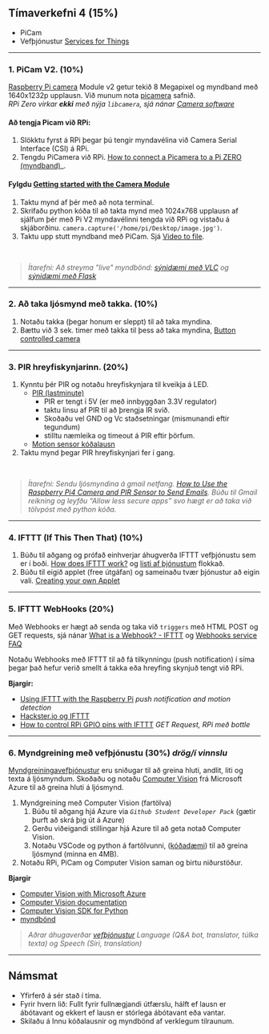 ## Tímaverkefni 4 (15%)

- PiCam
- Vefþjónustur [Services for Things](https://learn.adafruit.com/all-the-internet-of-things-episode-three-services/services-for-things)

---

### 1. PiCam V2. (10%)

[Raspberry Pi camera](https://www.raspberrypi.com/documentation/accessories/camera.html#camera-modules) Module v2 getur tekið 8 Megapixel og myndband með 1640x1232p upplausn. Við munum nota [picamera](https://picamera.readthedocs.io/en/release-1.13/) safnið. <br>
_RPi Zero virkar **ekki** með nýja `libcamera`, sjá nánar [Camera software](https://www.raspberrypi.com/documentation/computers/camera_software.html#introducing-the-raspberry-pi-cameras)_

#### Að tengja Picam við RPi:
1. Slökktu fyrst á RPi þegar þú tengir myndavélina við Camera Serial Interface (CSI) á RPi. 
1. Tengdu PiCamera við RPi. [How to connect a Picamera to a Pi ZERO (myndband)](https://www.youtube.com/watch?v=zFAX4pH1BPA)_.

#### Fylgdu [Getting started with the Camera Module](https://projects.raspberrypi.org/en/projects/getting-started-with-picamera/2)
1. Taktu mynd af þér með að nota terminal.
1. Skrifaðu python kóða til að takta mynd með 1024x768 upplausn af sjálfum þér með Pi V2 myndavélinni tengda við RPi og vistaðu á skjáborðinu. `camera.capture('/home/pi/Desktop/image.jpg')`. 
1. Taktu upp stutt myndband með PiCam. Sjá [Video to file](https://picamera.readthedocs.io/en/release-1.13/recipes1.html#recording-video-to-a-file).

<br>

> _Ítarefni:  Að streyma "live" myndbönd: [sýnidæmi með VLC](https://www.tomshardware.com/how-to/stream-live-video-raspberry-pi) og [sýnidæmi með Flask](https://github.com/miguelgrinberg/flask-video-streaming)_

---

### 2. Að taka ljósmynd með takka. (10%)
1. Notaðu takka (þegar honum er sleppt) til að taka myndina.
3. Bættu við 3 sek. timer með takka til þess að taka myndina, [Button controlled camera](https://gpiozero.readthedocs.io/en/stable/recipes.html#button-controlled-camera)

---

### 3. PIR hreyfiskynjarinn. (20%)
1. Kynntu þér PIR og notaðu hreyfiskynjara til kveikja á LED. 
   - [PIR (lastminute)](https://lastminuteengineers.com/pir-sensor-arduino-tutorial/)
      - PIR er tengt í 5V (er með innbyggðan 3.3V regulator) 
      - taktu linsu af PIR til að þrengja IR svið. 
      - Skoðaðu vel GND og Vc staðsetningar (mismunandi eftir tegundum)
      - stilltu næmleika og timeout á PIR eftir þörfum.
   - [Motion sensor kóðalausn](https://gpiozero.readthedocs.io/en/stable/recipes.html#motion-sensor)
1. Taktu mynd þegar PIR hreyfiskynjari fer í gang. 

<br>

> _Ítarefni: Sendu ljósmyndina á gmail netfang. [How to Use the Raspberry Pi4 Camera and PIR Sensor to Send Emails](https://maker.pro/raspberry-pi/projects/how-to-use-the-raspberry-pi4-camera-and-pir-sensor-to-send-emails). Búðu til Gmail reikning og leyfðu “Allow less secure apps” svo hægt er að taka við tölvpóst með python kóða._
    
---

### 4. IFTTT (If This Then That) (10%)
1. Búðu til aðgang og prófað einhverjar áhugverða IFTTT vefþjónustu sem er í boði. [How does IFTTT work?](https://help.ifttt.com/hc/en-us/articles/115010158167-How-does-IFTTT-work-) og [listi af þjónustum](https://ifttt.com/services) flokkað.
2. Búðu til eigið applet (free útgáfan) og sameinaðu tvær þjónustur að eigin vali. [Creating your own Applet](https://help.ifttt.com/hc/en-us/articles/360021401373-Creating-your-own-Applet)

---

### 5. IFTTT WebHooks (20%) 
Með Webhooks er hægt að senda og taka við `triggers` með HTML POST og GET requests, sjá nánar [What is a Webhook? - IFTTT](https://ifttt.com/explore/what-is-a-webhook) og [Webhooks service FAQ](https://help.ifttt.com/hc/en-us/articles/115010230347-Webhooks-service-FAQ)<br>

Notaðu Webhooks með IFTTT til að fá tilkynningu (push notification) í síma þegar það hefur verið smellt á takka eða hreyfing skynjuð tengt við RPi. 

**Bjargir:**
- [Using IFTTT with the Raspberry Pi](https://pimylifeup.com/using-ifttt-with-the-raspberry-pi/) _push notification and motion detection_
- [Hackster.io og IFTTT](https://www.hackster.io/ifttt)
- [How to control RPi GPIO pins with IFTTT](https://www.circuitbasics.com/how-to-control-the-raspberry-pi-gpio-using-ifttt/) _GET Request, RPi með bottle_

<!-- 
- [Push notification, motion detection](https://iot4beginners.com/ifttt-with-raspberry-pi/)
-->

---

### 6. Myndgreining með vefþjónustu (30%) _drög/í vinnslu_

[Myndgreiningavefþjónustur](https://nordicapis.com/7-best-image-recognition-apis/) eru sniðugar til að greina hluti, andlit, liti og texta á ljósmyndum. 
Skoðaðu og notaðu [Computer Vision](https://azure.microsoft.com/en-us/services/cognitive-services/computer-vision/#overview) frá Microsoft Azure til að greina hluti á ljósmynd. 

1. Myndgreining með Computer Vision (fartölva)
   1. Búðu til aðgang hjá Azure via _`Github Student Developer Pack`_ (gætir þurft að skrá þig út á Azure) 
   1. Gerðu viðeigandi stillingar hjá Azure til að geta notað Computer Vision. 
   1. Notaðu VSCode og python á fartölvunni, ([kóðadæmi](https://github.com/VESM3/IOT/blob/main/Efni/ComputerVisionDemo.py)) til að greina ljósmynd (minna en 4MB).
1. Notaðu RPi, PiCam og Computer Vision saman og birtu niðurstöður. 

**Bjargir**
- [Computer Vision with Microsoft Azure](https://www.pluralsight.com/guides/computer-vision-with-microsoft-azure)
- [Computer Vision documentation](https://docs.microsoft.com/en-us/azure/cognitive-services/computer-vision/)
- [Computer Vision SDK for Python](https://docs.microsoft.com/en-us/python/api/overview/azure/cognitiveservices-vision-computervision-readme?view=azure-python-preview)
- [myndbönd](https://www.youtube.com/hashtag/azureinpython)

> _Aðrar áhugaverðar [vefþjónustur]( https://azure.microsoft.com/en-us/products/cognitive-services/#api) Language (Q&A bot, translator, túlka texta) og Speech (Siri, translation)_

---

## Námsmat
- Yfirferð á sér stað í tíma.
- Fyrir hvern lið: Fullt fyrir fullnægjandi útfærslu, hálft ef lausn er ábótavant og ekkert ef lausn er stórlega ábótavant eða vantar.
- Skilaðu á Innu kóðalausnir og myndbönd af verklegum tilraunum.


   
